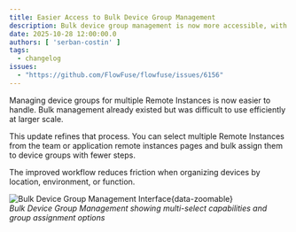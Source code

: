 ```yaml
---
title: Easier Access to Bulk Device Group Management
description: Bulk device group management is now more accessible, with clearer controls and faster organization of multiple Remote Instances.
date: 2025-10-28 12:00:00.0
authors: [ 'serban-costin' ]
tags:
  - changelog
issues:
  - "https://github.com/FlowFuse/flowfuse/issues/6156"
---
```


Managing device groups for multiple Remote Instances is now easier to handle. Bulk management already existed but was
difficult to use efficiently at larger scale.

This update refines that process. You can select multiple Remote Instances from the team or application remote instances
pages and bulk assign them to device groups with fewer steps.

The improved workflow reduces friction when organizing devices by location, environment, or function.

![Bulk Device Group Management Interface](./images/bulk-assign-device-groups.gif){data-zoomable}  
_Bulk Device Group Management showing multi-select capabilities and group assignment options_

